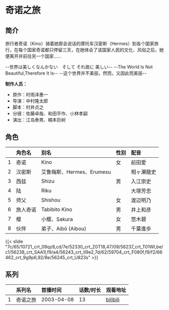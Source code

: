 # 奇诺之旅


## 简介

旅行者奇诺（Kino）骑着她那会说话的摩托车汉密斯（Hermes）到各个国家旅行，在每个国家奇诺都只停留三天，在她体会了该国家人民的文化、风俗之后，她便离开并前往另一个国家……

--世界は美しくなんかない　そして それ故に 美しい--
--The World Is Not Beautiful,Therefore It Is--
--这个世界并不美丽，然而，又因此而美丽--

**制作人员：**
- 原作：时雨泽惠一
- 导演：中村隆太郎
- 脚本：村井贞之
- 分镜：佐藤卓哉、和田平作、小林孝嗣
- 演出：江岛泰男、楠本巨树

## 角色

|     |   角色名   |   别名  | 性别 |  配音  |
|:--- |:------  |:----      |:---  |:--   |
| 1 | 奇诺 | Kino | 女 | 前田愛 |
| 2 | 汉密斯 | 艾鲁梅斯、Hermes、Erumesu |  | 相ヶ瀬龍史 |
| 3 | 西兹 | Shizu | 男 | 入江崇史 |
| 4 | 陆 | Riku |  | 大塚芳忠 |
| 5 | 师父 | Shishou | 女 | 渡辺明乃 |
| 6 | 旅人奇诺 | Tabibito Kino | 男 | 井上和彦 |
| 7 | 樱 | 小樱、Sakura | 女 | 悠木碧 |
| 8 | 伙伴 | 弟子、Aibō (Aibou) | 男 | 千葉進歩 |

{{< slide "7c/65/10721_crt_09qz8,cd/7e/52330_crt_Z0T18,47/09/56237_crt_T01Wl,be/c1/56238_crt_SAA1l,f9/a4/56243_crt_II9e2,7d/62/59704_crt_F080f,f9/f2/66462_crt_9g9p6,92/8e/56245_crt_U823s" >}}

## 系列

|     |   系列名   |   首播时间  | 话数/时长  | 观看地址 |
|:---  |:------    |:----      |:---       |:---  |
| 1 | 奇诺之旅 | 2003-04-08 | 13 | [bilibili](https://www.bilibili.com/bangumi/play/ss33327)  |




